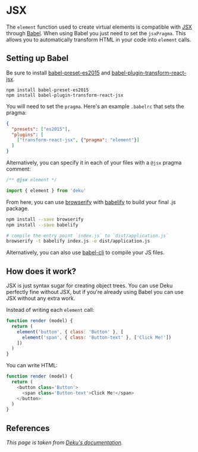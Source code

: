 # JSX

The `element` function used to create virtual elements is compatible with [JSX] through [Babel]. When using Babel you just need to set the `jsxPragma`. This allows you to automatically transform HTML in your code into `element` calls.

[JSX]: https://facebook.github.io/jsx/
[Babel]: https://babeljs.io

## Setting up Babel

Be sure to install [babel-preset-es2015](http://babeljs.io/docs/plugins/preset-es2015/) and [babel-plugin-transform-react-jsx](https://babeljs.io/docs/plugins/transform-react-jsx/).

```
npm install babel-preset-es2015
npm install babel-plugin-transform-react-jsx
```

You will need to set the `pragma`. Here's an example `.babelrc` that sets the pragma:

```json
{
  "presets": ["es2015"],
  "plugins": [
    ["transform-react-jsx", {"pragma": "element"}]
  ]
}
```

Alternatively, you can specify it in each of your files with a `@jsx` pragma comment:

```js
/** @jsx element */

import { element } from 'deku'
```

From here, you can use [browserify] with [babelify] to build your final .js package.

```sh
npm install --save browserify
npm install --save babelify

# compile the entry point `index.js` to `dist/application.js`
browserify -t babelify index.js -o dist/application.js
```

Alternatively, you can also use [babel-cli] to compile your JS files.

[browserify]: https://www.npmjs.com/package/browserify
[babelify]: https://www.npmjs.com/package/babelify
[babel-cli]: https://www.npmjs.com/package/babel-cli

## How does it work?

JSX is just syntax sugar for creating object trees. You can use Deku perfectly fine without JSX, but if you're already using Babel you can use JSX without any extra work.

Instead of writing each `element` call:

```js
function render (model) {
  return (
    element('button', { class: 'Button' }, [
      element('span', { class: 'Button-text' }, ['Click Me!'])
    ])
  )
}
```

You can write HTML:

```js
function render (model) {
  return (
    <button class='Button'>
      <span class='Button-text'>Click Me!</span>
    </button>
  )
}
```

## References

*This page is taken from [Deku's documentation](https://github.com/anthonyshort/deku/blob/master/docs/basics/JSX.md).*
